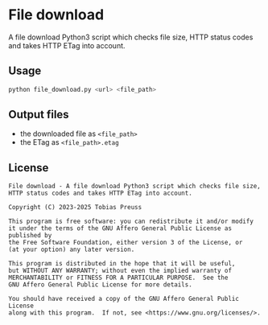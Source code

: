 # File download

A file download Python3 script which checks file size,
HTTP status codes and takes HTTP ETag into account.


## Usage

``` bash
python file_download.py <url> <file_path>
```

## Output files

- the downloaded file as `<file_path>`
- the ETag as `<file_path>.etag`


## License

```
File download - A file download Python3 script which checks file size,
HTTP status codes and takes HTTP ETag into account.

Copyright (C) 2023-2025 Tobias Preuss

This program is free software: you can redistribute it and/or modify
it under the terms of the GNU Affero General Public License as published by
the Free Software Foundation, either version 3 of the License, or
(at your option) any later version.

This program is distributed in the hope that it will be useful,
but WITHOUT ANY WARRANTY; without even the implied warranty of
MERCHANTABILITY or FITNESS FOR A PARTICULAR PURPOSE.  See the
GNU Affero General Public License for more details.

You should have received a copy of the GNU Affero General Public License
along with this program.  If not, see <https://www.gnu.org/licenses/>.
```
